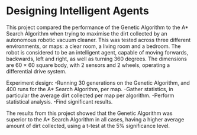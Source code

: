 # Designing Intelligent Agents

This project compared the performance of the Genetic Algorithm to the A* Search Algorithm when trying to maximise the dirt collected by an autonomous robotic vacuum cleaner. This was tested across three different environments, or maps: a clear room, a living room and a bedroom. The robot is considered to be an intelligent agent, capable of moving forwards, backwards, left and right, as well as turning 360 degrees. The dimensions are 60 × 60 square body, with 2 sensors and 2 wheels, operating a differential drive system.

Experiment design:
  -Running 30 generations on the Genetic Algorithm, and 400 runs for the A* Search Algorithm, per map.
  -Gather statistics, in particular the average dirt collected per map per algorithm. 
  -Perform statistical analysis.
  -Find significant results.

The results from this project showed that the Genetic Algorithm was superior to the A* Search Algorithm in all cases, having a higher average amount of dirt collected, using a t-test at the 5% significance level. 

